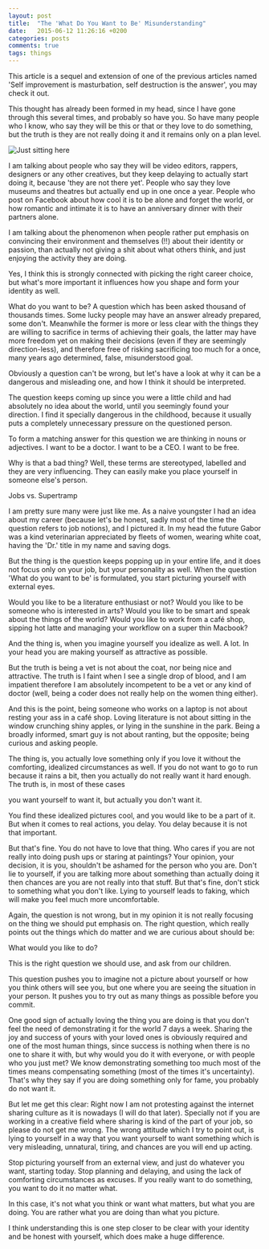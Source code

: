 ```yaml
---
layout: post
title:  "The 'What Do You Want to Be' Misunderstanding"
date:   2015-06-12 11:26:16 +0200
categories: posts
comments: true
tags: things
---
```

This article is a sequel and extension of one of the previous articles named 'Self improvement is masturbation, self destruction is the answer', you may check it out.

This thought has already been formed in my head, since I have gone through this several times, and probably so have you. So have many people who I know, who say they will be this or that or they love to do something,  but the truth is they are not really doing it and it remains only on a plan level.

![Just sitting here](http://codencoffee.gaborpinter.net/wp-content/uploads/2015/06/Everybody-is-talking-politics-and-_f5bffa9e2156bdc3de09415a839e8b17.png "Just sitting here")

I am talking about people who say they will be video editors, rappers, designers or any other creatives, but they keep delaying to actually start doing it, because 'they are not there yet'. People who say they love museums and theatres but actually end up in one once a year. People who post on Facebook about how cool it is to be alone and forget the world, or how romantic and intimate it is to have an anniversary dinner with their partners alone.

I am talking about the phenomenon when people rather put emphasis on convincing their environment and themselves (!!) about their identity or passion,  than actually not giving a shit about what others think, and just enjoying the activity they are doing.

Yes, I think this is strongly connected with picking the right career choice, but what's more important it influences how you shape and form your identity as well.

What do you want to be? A question which has been asked thousand of thousands times. Some lucky people may have an answer already prepared, some don't. Meanwhile the former is more or less clear with the things they are willing to sacrifice in terms of achieving their goals, the latter may have more freedom yet on making their decisions (even if they are seemingly direction-less), and therefore free of risking sacrificing too much for a once, many years ago determined, false, misunderstood goal.

Obviously a question can't be wrong, but let's have a look at why it can be a dangerous and misleading one, and how I think it should be interpreted.

The question keeps coming up since you were a little child and had absolutely no idea about the world, until you seemingly found your direction. I find it specially dangerous in the childhood, because it usually puts a completely unnecessary pressure on the questioned person.

To form a matching answer for this question we are thinking in nouns or adjectives. I want to be a doctor. I want to be a CEO. I want to be free.

Why is that a bad thing? Well, these terms are stereotyped, labelled and  they are very influencing. They can easily make you place yourself in someone else's person.

Jobs vs. Supertramp

I am pretty sure many were just like me. As a naive youngster I had an idea about my career (because let's be honest, sadly most of the time the question refers to job notions), and I pictured it. In my head the future Gabor was a  kind veterinarian appreciated by fleets of women, wearing white coat, having the 'Dr.' title in my name and saving dogs.

But the thing is the question keeps popping up in your entire life, and it does not focus only on your job, but your personality as well. When the question 'What do you want to be' is formulated, you start picturing yourself with external eyes.

Would you like to be a literature enthusiast or not? Would you like to be someone who is interested in arts? Would you like to be smart and speak about the things of the world? Would you like to work from a café shop, sipping hot latte and managing your workflow on a super thin Macbook?

And the thing is, when you imagine yourself you idealize as well. A lot. In your head you are making yourself as attractive as possible.

But the truth is being a vet is not about the coat, nor being nice and attractive. The truth is I faint when I see a single drop of blood, and I am impatient therefore I am absolutely incompetent to be a vet or any kind of doctor (well, being a coder does not really help on the women thing either).

And this is the point, being someone who works on a laptop is not about resting your ass in a café shop. Loving literature is not about sitting in the window crunching shiny apples, or lying in the sunshine in the park. Being a broadly informed, smart guy is not about ranting, but the opposite; being curious and asking people.

The thing is, you actually love something only if you love it without the comforting, idealized circumstances as well. If you do not want to go to run because it rains a bit, then you actually do not really want it hard enough. The truth is, in most of these cases

you want yourself  to want it, but actually you don't want it.

You find these idealized pictures cool, and you would like to be a part of it. But when it comes to real actions, you delay. You delay because it is not that important.

But that's fine. You do not have to love that thing. Who cares if you are not really into doing push ups or staring at paintings? Your opinion, your decision, it is you, shouldn't be ashamed for the person who you are. Don't lie to yourself, if you are talking more about something than actually doing it then chances are you are not really into that stuff. But that's fine, don't stick to something what you don't like. Lying to yourself leads to faking, which will make you feel much more uncomfortable.

Again, the question is not wrong, but in my opinion it is not really focusing on the thing we should put emphasis on. The right question, which really points out the things which do matter and we are curious about should be:

What would you like to do?

This is the right question we should use, and ask from our children.

This question pushes you to imagine not a picture about yourself or how you think others will see you, but one where you are seeing the situation in your person. It pushes you to try out as many things as possible before you commit.

One good sign of actually loving the thing you are doing is that you don't feel the need of demonstrating it for  the world 7 days a week. Sharing the joy and success of yours with your loved ones is obviously required and one of the most human things, since success is nothing when there is no one to share it with, but why would you do it with everyone, or with people who you just met? We know demonstrating something too much most of the times means compensating something (most of the times it's uncertainty). That's why they say if you are doing something only for fame, you probably do not want it.

But let me get this clear: Right now I am not protesting against the internet sharing culture as it is nowadays (I will do that later). Specially not if you are working in a creative field where sharing is kind of the part of your job, so please do not get me wrong. The wrong attitude which I try to point out, is lying to yourself in a way that you want yourself to want something which is very misleading, unnatural, tiring, and chances are you will end up acting.

Stop picturing yourself from an external view, and just do whatever you want, starting today. Stop planning and delaying, and using the lack of comforting circumstances as excuses. If you really want to do something, you want to do it no matter what.

In this case, it's not what you think or want what matters, but what you are doing. You are rather what you are doing than what you picture.

I think understanding this is one step closer to be clear with your identity and be honest with yourself, which does make a huge difference.